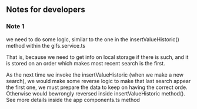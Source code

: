 ## Notes for developers

### Note 1

we need to do some logic, similar to the one in the insertValueHistoric() method within the gifs.service.ts

That is, because we need to get info on local storage if there is such,
and it is stored on an order which makes most recent search is the first.

As the next time we invoke the insertValueHistoric (when we make a new search), we would make some reverse logic to make that last search appear the first one, we must prepare the data to keep on having the correct orde. Otherwise would bewrongly reversed inside insertValueHistoric method(). See more details inside the app components.ts method
